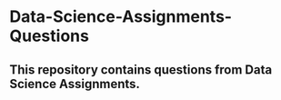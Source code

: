# Data-Science-Assignments-Questions
## This repository contains questions from Data Science Assignments.
